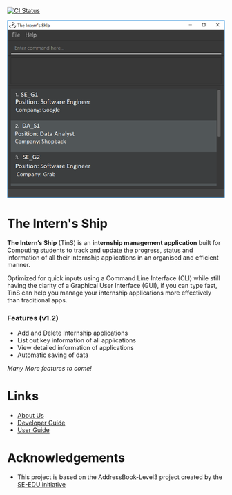 [![CI Status](https://github.com/se-edu/addressbook-level3/workflows/Java%20CI/badge.svg)](https://github.com/se-edu/addressbook-level3/actions)

![Ui](docs/images/Ui.png)

# The Intern's Ship

**The Intern’s Ship** (TinS) is an **internship management application** built for Computing students to track and update the progress, status and information of all their internship applications in an organised and efficient manner.

Optimized for quick inputs using a Command Line Interface (CLI) while still having the clarity of a Graphical User Interface (GUI), if you can type fast, TinS can help you manage your internship applications more effectively than traditional apps.

### Features (v1.2)
* Add and Delete Internship applications
* List out key information of all applications
* View detailed information of applications
* Automatic saving of data

*Many More features to come!*

# Links

- [About Us](https://github.com/AY2223S2-CS2103T-T11-2/tp/blob/master/docs/AboutUs.md)
- [Developer Guide](https://github.com/AY2223S2-CS2103T-T11-2/tp/blob/master/docs/DeveloperGuide.md)
- [User Guide](https://github.com/AY2223S2-CS2103T-T11-2/tp/blob/master/docs/UserGuide.md)

# Acknowledgements

- This project is based on the AddressBook-Level3 project created by the [SE-EDU initiative](https://se-education.org)